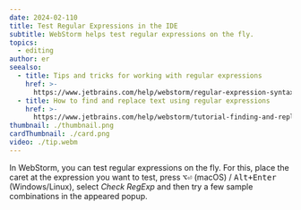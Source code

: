 ```yaml
---
date: 2024-02-110
title: Test Regular Expressions in the IDE
subtitle: WebStorm helps test regular expressions on the fly.
topics:
  - editing
author: er
seealso:
  - title: Tips and tricks for working with regular expressions
    href: >-
      https://www.jetbrains.com/help/webstorm/regular-expression-syntax-reference.html#tips-tricks
  - title: How to find and replace text using regular expressions
    href: >-
      https://www.jetbrains.com/help/webstorm/tutorial-finding-and-replacing-text-using-regular-expressions.html#
thumbnail: ./thumbnail.png
cardThumbnail: ./card.png
video: ./tip.webm
---
```


In WebStorm, you can test regular expressions on the fly. For this, place the caret at the expression you want to test, press <kbd>⌥⏎</kbd> (macOS) / <kbd>Alt+Enter</kbd> (Windows/Linux), select _Check RegExp_ and then try a few sample combinations in the appeared popup.
